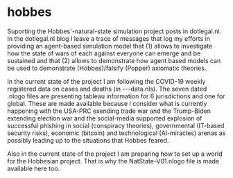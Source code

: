 # hobbes
Suporting the Hobbes'-natural-state simulation project posts in dotlegal.nl. 
In the dotlegal.nl blog I leave a trace of messages that log my efforts in providing an agent-based simulation model that (1) allows to investigate how the state of wars of each against everyone can emerge and be sustained and that (2) allows to demonstrate how agent based models can be used to demonstrate (Hobbes)/falsify (Popper) axiomatic theories.  

In the current state of the project I am following the COVID-19 weekly registered data on cases and deaths (in ---data.nls). The seven dated .nlogo files are presenting tableau information for 6 jurisdictions and one for global. These are made available because I consider what is currently happening with the USA-PRC exending trade war and the Trump-Biden extending election war and the social-media supported explosion of successful phishing in social (conspiracy theories), governmental (IT-based security risks), economic (bitcoin) and technological (AI-miracles) arenas as possibly leading up to the situations that Hobbes feared.

Also in the current state of the project I am preparing how to set up a world for the Hobbesian project. That is why the NatState-V01.nlogo file is made available here too.  

